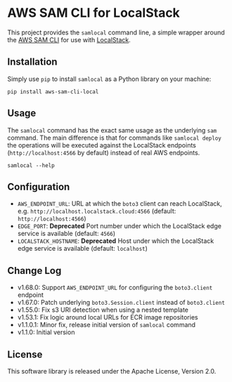 # AWS SAM CLI for LocalStack

This project provides the `samlocal` command line, a simple wrapper around the [AWS SAM CLI](https://github.com/aws/aws-sam-cli) for use with [LocalStack](https://github.com/localstack/localstack).

## Installation

Simply use `pip` to install `samlocal` as a Python library on your machine:

```
pip install aws-sam-cli-local
```

## Usage

The `samlocal` command has the exact same usage as the underlying `sam` command. The main difference is that for commands like `samlocal deploy` the operations will be executed against the LocalStack endpoints (`http://localhost:4566` by default) instead of real AWS endpoints.

```
samlocal --help
```

## Configuration

* `AWS_ENDPOINT_URL`: URL at which the `boto3` client can reach LocalStack, e.g. `http://localhost.localstack.cloud:4566` (default: `http://localhost:4566`)
* `EDGE_PORT`: **Deprecated** Port number under which the LocalStack edge service is available (default: `4566`)
* `LOCALSTACK_HOSTNAME`: **Deprecated** Host under which the LocalStack edge service is available (default: `localhost`)

## Change Log

* v1.68.0: Support `AWS_ENDPOINT_URL` for configuring the `boto3.client` endpoint
* v1.67.0: Patch underlying `boto3.Session.client` instead of `boto3.client`
* v1.55.0: Fix s3 URl detection when using a nested template
* v1.53.1: Fix logic around local URLs for ECR image repositories
* v1.1.0.1: Minor fix, release initial version of `samlocal` command
* v1.1.0: Initial version

## License

This software library is released under the Apache License, Version 2.0.
